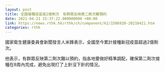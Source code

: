 ```yaml
---
layout: post
title: 全國接種疫苗逾2億劑次　有群眾反映第二劑次難預約
date: 2021-04-21 15:37:22.000000000 +08:00
link: https://news.rthk.hk/rthk/ch/component/k2/1586920-20210421.htm
categories: rthk
---
```


國家衛生健康委員會新聞發言人米鋒表示，全國至今累計接種新冠疫苗超過2億劑次。

他表示，有群眾反映第二劑次難以預約，指各地要做好精準調配，確保第二劑次接種在8周內完成，避免出現打了上針沒下針的情況。
